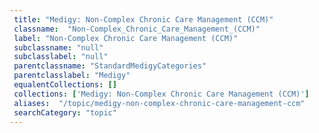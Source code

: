 ```yaml
--- 
 title: "Medigy: Non-Complex Chronic Care Management (CCM)" 
 classname:  "Non-Complex_Chronic_Care_Management_(CCM)" 
 label: "Non-Complex Chronic Care Management (CCM)" 
 subclassname: "null" 
 subclasslabel: "null" 
 parentclassname: "StandardMedigyCategories" 
 parentclasslabel: "Medigy" 
 equalentCollections: [] 
 collections: ['Medigy: Non-Complex Chronic Care Management (CCM)']
 aliases:  "/topic/medigy-non-complex-chronic-care-management-ccm"  
 searchCategory: "topic" 
---
```

